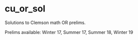 # cu_or_sol
Solutions to Clemson math OR prelims.

Prelims available: Winter 17, Summer 17, Summer 18, Winter 19
